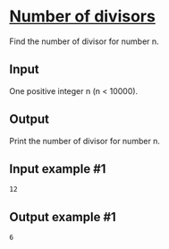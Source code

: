 # [Number of divisors](https://www.e-olymp.com/en/problems/2862)
Find the number of divisor for number n.

## Input
One positive integer n (n < 10000).

## Output
Print the number of divisor for number n.

## Input example #1
```
12
```

## Output example #1
```
6
```
